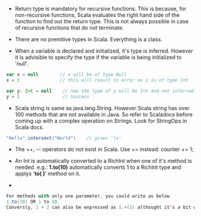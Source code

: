 * Return type is mandatory for recursive functions. This is because, for non-recursive functions, Scala evaluates the right hand side of the function to find out the return type. This is not always possible in case of recursive functions that do not terminate.

* There are no premitive types in Scala. Everything is a class. 

* When a variable is declared and initialized, it's type is inferred. However it is advisible to specify the type if the variable is being initialized to '_null_'.

```Scala
var x = null        // x will be of type Null
x = 2               // this will result in error as 2 is of type Int

var y: Int = null    // now the type of y will be Int and not inferred as Null
y = 2                // Success
``` 

* Scala string is same as java.lang.String. However Scala string has over 100 methods that are not available in Java. So refer to Scaladocs before coming up with a complex operation on Strings. Look for StringOps in Scala docs.
```Scala
"Hello".intersect("World")    // gives 'lo'
```

* The ++, -- operators do not exist in Scala. Use += instead: counter += 1;

* An Int is automatically converted to a RichInt when one of it's method is needed. e.g.: **1.to(10)** automatically converts 1 to a RichInt type and applys '**to( )**' method on it.

* 

```Scala
For methods with only one parameter, you could write as below
1.to(10) OR 1 to 10.
Conversly, 1 + 2 can also be expressed as 1.+(2) althought it's a bit weird.
```
